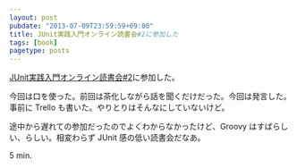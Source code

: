 ```yaml
---
layout: post
pubdate: "2013-07-09T23:59:59+09:00"
title: JUnit実践入門オンライン読書会#2に参加した
tags: [book]
pagetype: posts
---
```

[JUnit実践入門オンライン読書会#2](http://connpass.com/event/2795/)に参加した。

今回は口を使った。前回は茶化しながら話を聞くだけだった。今回は発言した。事前に Trello も書いた。やりとりはそんなにしていないけど。

途中から遅れての参加だったのでよくわからなかったけど、Groovy はすばらしい、らしい。相変わらず JUnit 感の低い読書会だなあ。

5 min.

